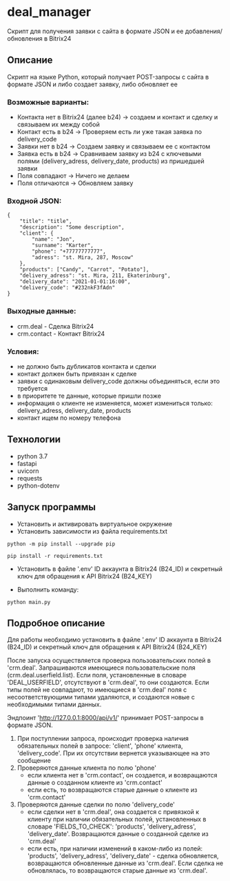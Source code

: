 # deal_manager
Cкрипт для получения заявки с сайта в формате JSON и ее добавления/обновления в
Bitrix24

## Описание
Скрипт на языке Python, который получает POST-запросы с сайта в формате JSON и либо 
создает заявку, либо обновляет ее

### Возможные варианты:
- Контакта нет в Bitrix24 (далее b24) → создаем и контакт и сделку и связываем 
их между собой
- Контакт есть в b24 → Проверяем есть ли уже такая заявка по delivery_code
- Заявки нет в b24 → Создаем заявку и связываем ее с контактом
- Заявка есть в b24 → Сравниваем заявку из b24 с ключевыми полями 
(delivery_adress, delivery_date, products) из пришедшей заявки
- Поля совпадают → Ничего не делаем
- Поля отличаются → Обновляем заявку

### Входной JSON:
```
{
    "title": "title",
    "description": "Some description",
    "client": {
        "name": "Jon",
        "surname": "Karter",
        "phone": "+77777777777",
        "adress": "st. Mira, 287, Moscow"
    },
    "products": ["Candy", "Carrot", "Potato"],
    "delivery_adress": "st. Mira, 211, Ekaterinburg",
    "delivery_date": "2021-01-01:16:00",
    "delivery_code": "#232nkF3fAdn"
}
```

### Выходные данные:
- crm.deal - Сделка Bitrix24
- crm.contact - Контакт Bitrix24

### Условия:
- не должно быть дубликатов контакта и сделки
- контакт должен быть привязан к сделке
- заявки с одинаковым delivery_code должны объединяться, если это требуется
- в приоритете те данные, которые пришли позже
- информация о клиенте не изменяется, может измениться только: delivery_adress, delivery_date, products
- контакт ищем по номеру телефона

## Технологии
 - python 3.7
 - fastapi
 - uvicorn
 - requests
 - python-dotenv

## Запуск программы
- Установить и активировать виртуальное окружение
- Установить зависимости из файла requirements.txt
```
python -m pip install --upgrade pip

pip install -r requirements.txt
```
- Установить в файле '.env' ID аккаунта в Bitrix24 (B24_ID) и
секретный ключ для обращения к API Bitrix24 (B24_KEY)

- Выполнить команду:
```
python main.py
```

## Подробное описание
Для работы необходимо установить в файле '.env' ID аккаунта в Bitrix24 (B24_ID) и
секретный ключ для обращения к API Bitrix24 (B24_KEY)

После запуска осуществляется проверка пользовательских полей в 'crm.deal'. 
Запрашиваются имеющиеся пользовательские поля (crm.deal.userfield.list). Если поля,
установленные в словаре 'DEAL_USERFIELD', отсутствуют в 'crm.deal', то они создаются.
Если типы полей не совпадают, то имеющиеся в 'crm.deal' поля с несоответствующими 
типами удаляются, и создаются новые с необходимыми типами данных.

Эндпоинт 'http://127.0.0.1:8000/api/v1/' принимает POST-запросы в формате JSON.
1. При поступлении запроса, происходит проверка наличия обязательных полей в запросе:
'client', 'phone' клиента, 'delivery_code'. При их отсутствии вернется указывающее на это
сообщение
2. Проверяются данные клиента по полю 'phone'
   - если клиента нет в 'crm.contact', он создается, и возвращаются данные о созданном клиенте из 'crm.contact'
   - если есть, то возвращаются старые данные о клиенте из 'crm.contact'
3. Проверяются данные сделки по полю 'delivery_code'
   - если сделки нет в 'crm.deal', она создается с привязкой к клиенту при наличии обязательных полей,
установленных в словаре 'FIELDS_TO_CHECK': 'products', 'delivery_adress', 'delivery_date'.
Возвращаются данные о созданной сделке из 'crm.deal'
   - если есть, при наличии изменений в каком-либо из полей: 'products', 'delivery_adress', 
'delivery_date' - сделка обновляется, возвращаются обновленные данные из 'crm.deal'. Если
сделка не обновлялась, то возвращаются старые данные из 'crm.deal'.
